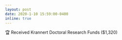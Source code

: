 ```yaml
---
layout: post
date: 2020-1-10 15:59:00-0400
inline: true
---
```


:trophy: Received Krannert Doctoral Research Funds ($1,320)
